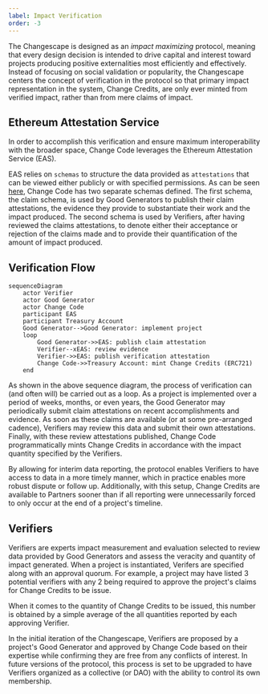 ```yaml
---
label: Impact Verification
order: -3
---
```


The Changescape is designed as an *impact maximizing* protocol, meaning that every design decision is intended to drive capital and interest toward projects producing positive externalities most efficiently and effectively. Instead of focusing on social validation or popularity, the Changescape centers the concept of verification in the protocol so that primary impact representation in the system, Change Credits, are only ever minted from verified impact, rather than from mere claims of impact.

## Ethereum Attestation Service

In order to accomplish this verification and ensure maximum interoperability with the broader space, Change Code leverages the Ethereum Attestation Service (EAS).

EAS relies on `schemas` to structure the data provided as `attestations` that can be viewed either publicly or with specified permissions. As can be seen [here](../data-schemas/attestations.md), Change Code has two separate schemas defined. The first schema, the claim schema, is used by Good Generators to publish their claim attestations, the evidence they provide to substantiate their work and the impact produced. The second schema is used by Verifiers, after having reviewed the claims attestations, to denote either their acceptance or rejection of the claims made and to provide their quantification of the amount of impact produced.

## Verification Flow

```mermaid
sequenceDiagram
    actor Verifier
    actor Good Generator
    actor Change Code
    participant EAS
    participant Treasury Account
    Good Generator-->Good Generator: implement project
    loop
        Good Generator->>EAS: publish claim attestation
        Verifier--xEAS: review evidence
        Verifier->>EAS: publish verification attestation
        Change Code->>Treasury Account: mint Change Credits (ERC721)
    end
```

As shown in the above sequence diagram, the process of verification can (and often will) be carried out as a loop. As a project is implemented over a period of weeks, months, or even years, the Good Generator may periodically submit claim attestations on recent accomplishments and evidence. As soon as these claims are available (or at some pre-arranged cadence), Verifiers may review this data and submit their own attestations. Finally, with these review attestations published, Change Code programmatically mints Change Credits in accordance with the impact quantity specified by the Verifiers.

By allowing for interim data reporting, the protocol enables Verifiers to have access to data in a more timely manner, which in practice enables more robust dispute or follow up. Additionally, with this setup, Change Credits are available to Partners sooner than if all reporting were unnecessarily forced to only occur at the end of a project's timeline.

## Verifiers

Verifiers are experts impact measurement and evaluation selected to review data provided by Good Generators and assess the veracity and quantity of impact generated. When a project is instantiated, Verifers are specified along with an approval quorum. For example, a project may have listed 3 potential verifiers with any 2 being required to approve the project's claims for Change Credits to be issue.

When it comes to the quantity of Change Credits to be issued, this number is obtained by a simple average of the all quantities reported by each approving Verifier.

In the initial iteration of the Changescape, Verifiers are proposed by a project's Good Generator and approved by Change Code based on their expertise while confirming they are free from any conflicts of interest. In future versions of the protocol, this process is set to be upgraded to have Verifiers organized as a collective (or DAO) with the ability to control its own membership.
